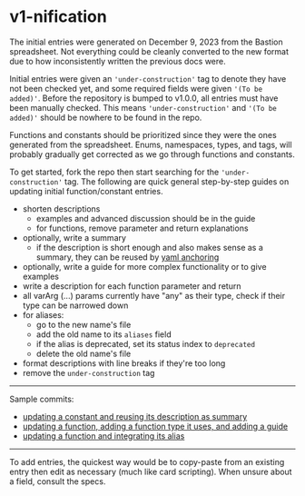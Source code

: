 # v1-nification

The initial entries were generated on December 9, 2023 from the Bastion spreadsheet.
Not everything could be cleanly converted to the new format due to how inconsistently
written the previous docs were.

Initial entries were given an `'under-construction'` tag to denote they have not been checked yet,
and some required fields were given `'(To be added)'`.
Before the repository is bumped to v1.0.0, all entries must have been manually checked.
This means `'under-construction'` and `'(To be added)'` should be nowhere to be found in the repo.

Functions and constants should be prioritized since they were the ones generated from the spreadsheet.
Enums, namespaces, types, and tags, will probably gradually get corrected as we go through functions and constants.

To get started, fork the repo then start searching for the `'under-construction'` tag.
The following are quick general step-by-step guides on updating initial function/constant entries.

- shorten descriptions
  - examples and advanced discussion should be in the guide
  - for functions, remove parameter and return explanations
- optionally, write a summary
  - if the description is short enough and also makes sense as a summary, they can be reused by
    [yaml anchoring](https://stackoverflow.com/questions/48940619/yaml-how-to-reuse-single-string-content)
- optionally, write a guide for more complex functionality or to give examples
- write a description for each function parameter and return
- all varArg (...) params currently have "any" as their type, check if their type can be narrowed down
- for aliases:
  - go to the new name's file
  - add the old name to its `aliases` field
  - if the alias is deprecated, set its status index to `deprecated`
  - delete the old name's file
- format descriptions with line breaks if they're too long
- remove the `under-construction` tag

---

Sample commits:

- [updating a constant and reusing its description as summary](https://github.com/that-hatter/scrapiyard/commit/0078be21042945936a92e542f84fe7e51cddfd3c)
- [updating a function, adding a function type it uses, and adding a guide](https://github.com/that-hatter/scrapiyard/commit/d3ba1e5c2a3cc89204ee6f23a98276b770843c95)
- [updating a function and integrating its alias](https://github.com/that-hatter/scrapiyard/commit/836a0899a999971938b12c3834c9206ffeadc121)

---

To add entries, the quickest way would be to copy-paste from an existing entry
then edit as necessary (much like card scripting).
When unsure about a field, consult the specs.
